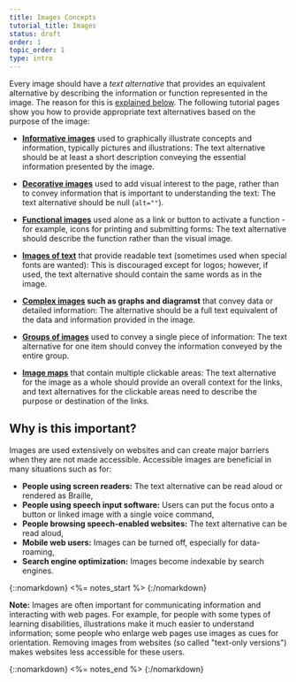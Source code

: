 ```yaml
---
title: Images Concepts
tutorial_title: Images
status: draft
order: 1
topic_order: 1
type: intro
---
```


Every image should have a *text alternative* that provides an equivalent alternative by describing the information or function represented in the image. The reason for this is [explained below](#why-is-this-important). The following tutorial pages show you how to provide appropriate text alternatives based on the purpose of the image:

-   **[Informative images](informative.html)** used to graphically illustrate concepts and information, typically pictures and illustrations: The text alternative should be at least a short description conveying the essential information presented by the image.

-   **[Decorative images](decorative.html)** used to add visual interest to the page, rather than to convey information that is important to understanding the text: The text alternative should be null (`alt=""`).

-   **[Functional images](functional.html)** used alone as a link or button to activate a function - for example, icons for printing and submitting forms: The text alternative should describe the function rather than the visual image.

-   **[Images of text](textual.html)** that provide readable text (sometimes used when special fonts are wanted): This is discouraged except for logos; however, if used, the text alternative should contain the same words as in the image.

-   **[Complex images](complex.html) such as graphs and diagramst** that convey data or detailed information: The alternative should be a full text equivalent of the data and information provided in the image.

-   **[Groups of images](groups.html)** used to convey a single piece of information: The text alternative for one item should convey the information conveyed by the entire group.

-   **[Image maps](imagemap.html)** that contain multiple clickable areas: The text alternative for the image as a whole should provide an overall context for the links, and text alternatives for the clickable areas need to describe the purpose or destination of the links.

## Why is this important?

Images are used extensively on websites and can create major barriers
when they are not made accessible. Accessible images are beneficial in
many situations such as for:

-   **People using screen readers:** The text alternative can be read aloud or rendered as Braille,
-   **People using speech input software:** Users can put the focus onto a button or linked image with a single voice command,
-   **People browsing speech-enabled websites:** The text alternative can be read aloud,
-   **Mobile web users:** Images can be turned off, especially for data-roaming,
-   **Search engine optimization:** Images become indexable by search engines.


{::nomarkdown}
<%= notes_start %>
{:/nomarkdown}

**Note:** Images are often important for communicating information and interacting with web pages. For example, for people with some types of learning disabilities, illustrations make it much easier to understand information; some people who enlarge web pages use images as cues for orientation. Removing images from websites (so called "text-only versions") makes websites less accessible for these users.

{::nomarkdown}
<%= notes_end %>
{:/nomarkdown}
